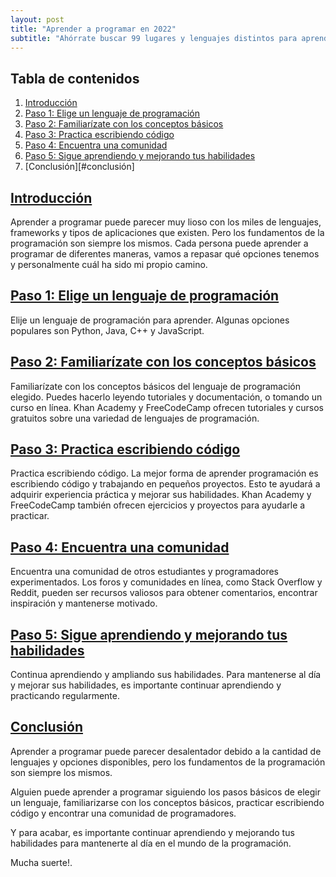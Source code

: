 ```yaml
---
layout: post
title: "Aprender a programar en 2022"
subtitle: "Ahórrate buscar 99 lugares y lenguajes distintos para aprender a programar."
---
```


## Tabla de contenidos

1. [Introducción](#introduccion)
2. [Paso 1: Elige un lenguaje de programación](#paso-1-elige-un-lenguaje-de-programación)
3. [Paso 2: Familiarízate con los conceptos básicos](#paso-2-familiarízate-con-los-conceptos-básicos)
4. [Paso 3: Practica escribiendo código](#paso-3-practica-escribiendo-código)
5. [Paso 4: Encuentra una comunidad](#paso-4-encuentra-una-comunidad)
6. [Paso 5: Sigue aprendiendo y mejorando tus habilidades](#paso-5-sigue-aprendiendo-y-mejorando-tus-habilidades)
7. [Conclusión][#conclusión]


## [Introducción][index]
Aprender a programar puede parecer muy lioso con los miles de lenguajes, frameworks y tipos de aplicaciones que existen. Pero los fundamentos de la programación son siempre los mismos. 
Cada persona puede aprender a programar de diferentes maneras, vamos a repasar qué opciones tenemos y personalmente cuál ha sido mi propio camino.

## [Paso 1: Elige un lenguaje de programación][index]
Elije un lenguaje de programación para aprender. Algunas opciones populares son Python, Java, C++ y JavaScript.

## [Paso 2: Familiarízate con los conceptos básicos][index]
Familiarízate con los conceptos básicos del lenguaje de programación elegido. Puedes hacerlo leyendo tutoriales y documentación, o tomando un curso en línea. Khan Academy y FreeCodeCamp ofrecen tutoriales y cursos gratuitos sobre una variedad de lenguajes de programación.

## [Paso 3: Practica escribiendo código][index]
Practica escribiendo código. La mejor forma de aprender programación es escribiendo código y trabajando en pequeños proyectos. Esto te ayudará a adquirir experiencia práctica y mejorar sus habilidades. Khan Academy y FreeCodeCamp también ofrecen ejercicios y proyectos para ayudarle a practicar.

## [Paso 4: Encuentra una comunidad][index]
Encuentra una comunidad de otros estudiantes y programadores experimentados. Los foros y comunidades en línea, como Stack Overflow y Reddit, pueden ser recursos valiosos para obtener comentarios, encontrar inspiración y mantenerse motivado.

## [Paso 5: Sigue aprendiendo y mejorando tus habilidades][index]
Continua aprendiendo y ampliando sus habilidades. Para mantenerse al día y mejorar sus habilidades, es importante continuar aprendiendo y practicando regularmente.

## [Conclusión][index]
Aprender a programar puede parecer desalentador debido a la cantidad de lenguajes y opciones disponibles, pero los fundamentos de la programación son siempre los mismos.   
  
  
Alguien puede aprender a programar siguiendo los pasos básicos de elegir un lenguaje, familiarizarse con los conceptos básicos, practicar escribiendo código y encontrar una comunidad de programadores. 


Y para acabar, es importante continuar aprendiendo y mejorando tus habilidades para mantenerte al día en el mundo de la programación. 
  
Mucha suerte!.


[index]: #tabla-de-contenidos